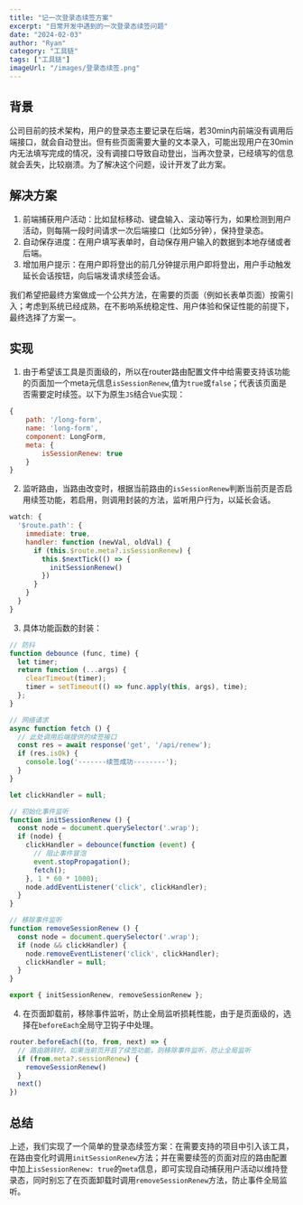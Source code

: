 ```yaml
---
title: "记一次登录态续签方案"
excerpt: "日常开发中遇到的一次登录态续签问题"
date: "2024-02-03"
author: "Ryan"
category: "工具链"
tags: ["工具链"]
imageUrl: "/images/登录态续签.png"
---
```


## 背景
公司目前的技术架构，用户的登录态主要记录在后端，若30min内前端没有调用后端接口，就会自动登出。但有些页面需要大量的文本录入，可能出现用户在30min内无法填写完成的情况，没有调接口导致自动登出，当再次登录，已经填写的信息就会丢失，比较崩溃。为了解决这个问题，设计开发了此方案。

## 解决方案
1. 前端捕获用户活动：比如鼠标移动、键盘输入、滚动等行为，如果检测到用户活动，则每隔一段时间请求一次后端接口（比如5分钟），保持登录态。
2. 自动保存进度：在用户填写表单时，自动保存用户输入的数据到本地存储或者后端。
3. 增加用户提示：在用户即将登出的前几分钟提示用户即将登出，用户手动触发延长会话按钮，向后端发请求续签会话。

 我们希望把最终方案做成一个公共方法，在需要的页面（例如长表单页面）按需引入；考虑到系统已经成熟，在不影响系统稳定性、用户体验和保证性能的前提下，最终选择了方案一。

## 实现
1. 由于希望该工具是页面级的，所以在router路由配置文件中给需要支持该功能的页面加一个meta元信息`isSessionRenew`,值为`true`或`false`；代表该页面是否需要定时续签。以下为原生`JS`结合`Vue`实现：
```javascript
{
    path: '/long-form',
    name: 'long-form',
    component: LongForm,
    meta: {
        isSessionRenew: true
    }
}
```
2. 监听路由，当路由改变时，根据当前路由的`isSessionRenew`判断当前页是否启用续签功能，若启用，则调用封装的方法，监听用户行为，以延长会话。
```javascript
watch: {
  '$route.path': {
    immediate: true,
    handler: function (newVal, oldVal) {
      if (this.$route.meta?.isSessionRenew) {
        this.$nextTick(() => {
          initSessionRenew()
        })
      }
    }
  }
}
```
3. 具体功能函数的封装：
```javascript
// 防抖
function debounce (func, time) {
  let timer;
  return function (...args) {
    clearTimeout(timer);
    timer = setTimeout(() => func.apply(this, args), time);
  };
}

// 网络请求
async function fetch () {
  // 此处调用后端提供的续签接口
  const res = await response('get', '/api/renew');
  if (res.isOk) {
    console.log('-------续签成功--------');
  }
}

let clickHandler = null;

// 初始化事件监听
function initSessionRenew () {
  const node = document.querySelector('.wrap');
  if (node) {
    clickHandler = debounce(function (event) {
      // 阻止事件冒泡
      event.stopPropagation();
      fetch();
    }, 1 * 60 * 1000);
    node.addEventListener('click', clickHandler);
  }
}

// 移除事件监听
function removeSessionRenew () {
  const node = document.querySelector('.wrap');
  if (node && clickHandler) {
    node.removeEventListener('click', clickHandler);
    clickHandler = null;
  }
}

export { initSessionRenew, removeSessionRenew };
```
4. 在页面卸载前，移除事件监听，防止全局监听损耗性能，由于是页面级的，选择在`beforeEach`全局守卫钩子中处理。
```javascript
router.beforeEach((to, from, next) => {
  // 路由跳转时，如果当前页开启了续签功能，则移除事件监听，防止全局监听
  if (from.meta?.sessionRenew) {
    removeSessionRenew()
  }
  next()
})
```

## 总结

上述，我们实现了一个简单的登录态续签方案：在需要支持的项目中引入该工具，在路由变化时调用`initSessionRenew`方法；并在需要续签的页面对应的路由配置中加上`isSessionRenew: true`的`meta`信息，即可实现自动捕获用户活动以维持登录态，同时别忘了在页面卸载时调用`removeSessionRenew`方法，防止事件全局监听。